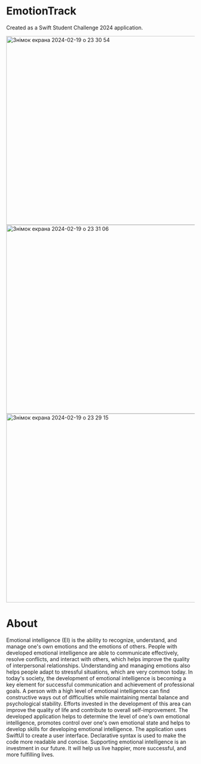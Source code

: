 # EmotionTrack
Created as a Swift Student Challenge 2024 application.

<img width="505" alt="Знімок екрана 2024-02-19 о 23 30 54" src="https://github.com/ivandzz/EmotionTrack/assets/148357385/9e4410ee-836a-4f99-824b-10fcfa37701a"> 
<img width="505" alt="Знімок екрана 2024-02-19 о 23 31 06" src="https://github.com/ivandzz/EmotionTrack/assets/148357385/32de6d82-80b0-46ca-8737-8d4faa3dd98a">
<img width="505" alt="Знімок екрана 2024-02-19 о 23 29 15" src="https://github.com/ivandzz/EmotionTrack/assets/148357385/47ff1e1b-0770-4b34-9863-b2c4220fdf7b">

# About
Emotional intelligence (EI) is the ability to recognize, understand, and manage one's own emotions and the emotions of others.
People with developed emotional intelligence are able to communicate effectively, resolve conflicts, and interact with others, which helps improve the quality of interpersonal relationships. Understanding and managing emotions also helps people adapt to stressful situations, which are very common today. In today's society, the development of emotional intelligence is becoming a key element for successful communication and achievement of professional goals. A person with a high level of emotional intelligence can find constructive ways out of difficulties while maintaining mental balance and psychological stability. Efforts invested in the development of this area can improve the quality of life and contribute to overall self-improvement. The developed application helps to determine the level of one's own emotional intelligence, promotes control over one's own emotional state and helps to develop skills for developing emotional intelligence. The application uses SwiftUI to create a user interface. Declarative syntax is used to make the code more readable and concise. Supporting emotional intelligence is an investment in our future. It will help us live happier, more successful, and more fulfilling lives.
